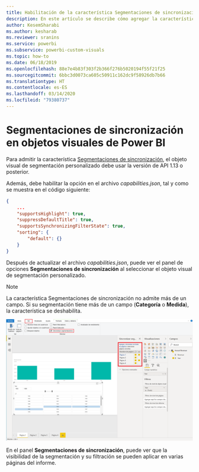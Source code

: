```yaml
---
title: Habilitación de la característica Segmentaciones de sincronización en objetos visuales de Power BI
description: En este artículo se describe cómo agregar la característica Segmentaciones de sincronización a objetos visuales de Power BI.
author: KesemSharabi
ms.author: kesharab
ms.reviewer: sranins
ms.service: powerbi
ms.subservice: powerbi-custom-visuals
ms.topic: how-to
ms.date: 06/18/2019
ms.openlocfilehash: 88e7e4b83f303f2b366f276b5020194f55f21f25
ms.sourcegitcommit: 6bbc3d0073ca605c50911c162dc9f58926db7b66
ms.translationtype: HT
ms.contentlocale: es-ES
ms.lasthandoff: 03/14/2020
ms.locfileid: "79380737"
---
```

# <a name="sync-slicers-in-power-bi-visuals"></a>Segmentaciones de sincronización en objetos visuales de Power BI

Para admitir la característica [Segmentaciones de sincronización](https://docs.microsoft.com/power-bi/desktop-slicers), el objeto visual de segmentación personalizado debe usar la versión de API 1.13 o posterior.

Además, debe habilitar la opción en el archivo *capabilities.json*, tal y como se muestra en el código siguiente:

```json
{
    ...
    "supportsHighlight": true,
    "suppressDefaultTitle": true,
    "supportsSynchronizingFilterState": true,
    "sorting": {
        "default": {}
    }
}
```

Después de actualizar el archivo *capabilities.json*, puede ver el panel de opciones **Segmentaciones de sincronización** al seleccionar el objeto visual de segmentación personalizado.

> [!NOTE]
> La característica Segmentaciones de sincronización no admite más de un campo. Si su segmentación tiene más de un campo (**Categoría** o **Medida**), la característica se deshabilita.

![Panel "Segmentaciones de sincronización"](media/enable-sync-slicers/sync-slicers-panel.png)

En el panel **Segmentaciones de sincronización**, puede ver que la visibilidad de la segmentación y su filtración se pueden aplicar en varias páginas del informe.
